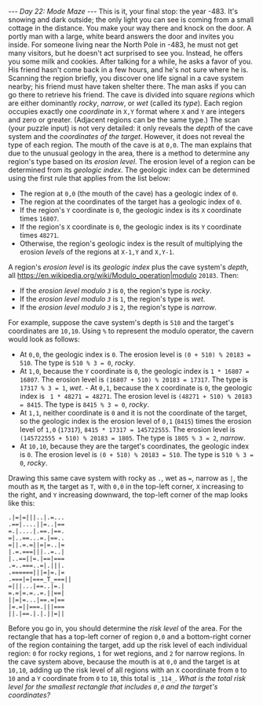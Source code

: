 *--- Day 22: Mode Maze ---*
This is it, your final stop: the year -483. It's snowing and dark outside; the only light you can see is coming from a small cottage in the distance. You make your way there and knock on the door.
A portly man with a large, white beard answers the door and invites you inside. For someone living near the North Pole in -483, he must not get many visitors, but he doesn't act surprised to see you. Instead, he offers you some milk and cookies.
After talking for a while, he asks a favor of you. His friend hasn't come back in a few hours, and he's not sure where he is.  Scanning the region briefly, you discover one life signal in a cave system nearby; his friend must have taken shelter there.  The man asks if you can go there to retrieve his friend.
The cave is divided into square _regions_ which are either dominantly _rocky_, _narrow_, or _wet_ (called its _type_). Each region occupies exactly one _coordinate_ in `X,Y` format where `X` and `Y` are integers and zero or greater. (Adjacent regions can be the same type.)
The scan (your puzzle input) is not very detailed: it only reveals the _depth_ of the cave system and the _coordinates of the target_. However, it does not reveal the type of each region. The mouth of the cave is at `0,0`.
The man explains that due to the unusual geology in the area, there is a method to determine any region's type based on its _erosion level_. The erosion level of a region can be determined from its _geologic index_. The geologic index can be determined using the first rule that applies from the list below:

- The region at `0,0` (the mouth of the cave) has a geologic index of `0`.
- The region at the coordinates of the target has a geologic index of `0`.
- If the region's `Y` coordinate is `0`, the geologic index is its `X` coordinate times `16807`.
- If the region's `X` coordinate is `0`, the geologic index is its `Y` coordinate times `48271`.
- Otherwise, the region's geologic index is the result of multiplying the erosion _levels_ of the regions at `X-1,Y` and `X,Y-1`.

A region's _erosion level_ is its _geologic index_ plus the cave system's _depth_, all <https://en.wikipedia.org/wiki/Modulo_operation|modulo> `20183`. Then:

- If the _erosion level modulo `3`_ is `0`, the region's type is _rocky_.
- If the _erosion level modulo `3`_ is `1`, the region's type is _wet_.
- If the _erosion level modulo `3`_ is `2`, the region's type is _narrow_.

For example, suppose the cave system's depth is `510` and the target's coordinates are `10,10`. Using `%` to represent the modulo operator, the cavern would look as follows:

- At `0,0`, the geologic index is `0`. The erosion level is `(0 + 510) % 20183 = 510`. The type is `510 % 3 = 0`, _rocky_.
- At `1,0`, because the `Y` coordinate is `0`, the geologic index is `1 * 16807 = 16807`. The erosion level is `(16807 + 510) % 20183 = 17317`. The type is `17317 % 3 = 1`, _wet_. - At `0,1`, because the `X` coordinate is `0`, the geologic index is ` 1 * 48271 = 48271`. The erosion level is `(48271 + 510) % 20183 = 8415`. The type is `8415 % 3 = 0`, _rocky_.
- At `1,1`, neither coordinate is `0` and it is not the coordinate of the target, so the geologic index is the erosion level of `0,1` (`8415`) times the erosion level of `1,0` (`17317`), `8415 * 17317 = 145722555`. The erosion level is `(145722555 + 510) % 20183 = 1805`. The type is `1805 % 3 = 2`, _narrow_.
- At `10,10`, because they are the target's coordinates, the geologic index is `0`. The erosion level is `(0 + 510) % 20183 = 510`. The type is `510 % 3 = 0`, _rocky_.

Drawing this same cave system with rocky as `.`, wet as `=`, narrow as `|`, the mouth as `M`, the target as `T`, with `0,0` in the top-left corner, `X` increasing to the right, and `Y` increasing downward, the top-left corner of the map looks like this:
```_M_=.|=.|.|=.|=|=.
.|=|=|||..|.=...
.==|....||=..|==
=.|....|.==.|==.
=|..==...=.|==..
=||.=.=||=|=..|=
|.=.===|||..=..|
|..==||=.|==|===
.=..===..=|.|||.
.======|||=|=.|=
.===|=|===_T_===||
=|||...|==..|=.|
=.=|=.=..=.||==|
||=|=...|==.=|==
|=.=||===.|||===
||.|==.|.|.||=||
```
Before you go in, you should determine the _risk level_ of the area. For the rectangle that has a top-left corner of region `0,0` and a bottom-right corner of the region containing the target, add up the risk level of each individual region: `0` for rocky regions, `1` for wet regions, and `2` for narrow regions.
In the cave system above, because the mouth is at `0,0` and the target is at `10,10`, adding up the risk level of all regions with an `X` coordinate from `0` to `10` and a `Y` coordinate from `0` to `10`, this total is `_114_`.
_What is the total risk level for the smallest rectangle that includes `0,0` and the target's coordinates?_

